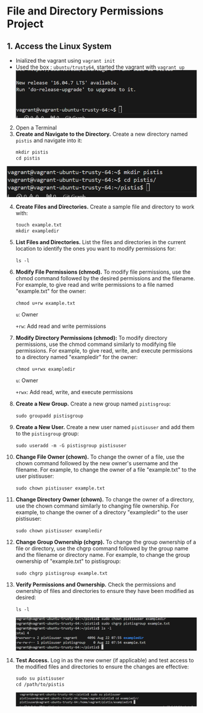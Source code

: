 # File and Directory Permissions Project
## 1. Access the Linux System
* Inialized the vagrant using `vagrant init`
* Used the box : `ubuntu/trusty64`, started the vagrant with `vagrant up` ![SSH](img/ssh.png)
2. Open a Terminal
3.  **Create and Navigate to the Directory.**
Create a new directory named `pistis` and navigate into it:
    ```
    mkdir pistis
    cd pistis
    ```
![pistis](img/pistis.png)

4. **Create Files and Directories.**
Create a sample file and directory to work with:
    ```
    touch example.txt
    mkdir exampledir
    ```
5. **List Files and Directories.**
List the files and directories in the current location to identify the ones you want to modify permissions for:

    `ls -l`
6. **Modify File Permissions (chmod).**
To modify file permissions, use the chmod command followed by the desired permissions and the filename. For example, to give read and write permissions to a file named "example.txt" for the owner:

    `chmod u+rw example.txt`

    `u`: Owner

    `+rw`: Add read and write permissions
7. **Modify Directory Permissions (chmod):**
To modify directory permissions, use the chmod command similarly to modifying file permissions. For example, to give read, write, and execute permissions to a directory named "exampledir" for the owner:

    `chmod u+rwx exampledir`

    `u`: Owner

    `+rwx`: Add read, write, and execute permissions
8. **Create a New Group.**
Create a new group named `pistisgroup`:

    `sudo groupadd pistisgroup`
9. **Create a New User.**
Create a new user named `pistisuser` and add them to the `pistisgroup` group:

    `sudo useradd -m -G pistisgroup pistisuser`
10. **Change File Owner (chown).**
To change the owner of a file, use the chown command followed by the new owner's username and the filename. For example, to change the owner of a file "example.txt" to the user pistisuser:

    `sudo chown pistisuser example.txt`
11. **Change Directory Owner (chown).**
To change the owner of a directory, use the chown command similarly to changing file ownership. For example, to change the owner of a directory "exampledir" to the user pistisuser:

    `sudo chown pistisuser exampledir`
12. **Change Group Ownership (chgrp).**
To change the group ownership of a file or directory, use the chgrp command followed by the group name and the filename or directory name. For example, to change the group ownership of "example.txt" to pistisgroup:

    `sudo chgrp pistisgroup example.txt`
13. **Verify Permissions and Ownership.**
Check the permissions and ownership of files and directories to ensure they have been modified as desired:

    `ls -l `   

    ![Group](img/group.png)
14. **Test Access.**
Log in as the new owner (if applicable) and test access to the modified files and directories to ensure the changes are effective:
    ```
    sudo su pistisuser
    cd /path/to/pistis
    ```

    ![Suddo](img/su.png)
